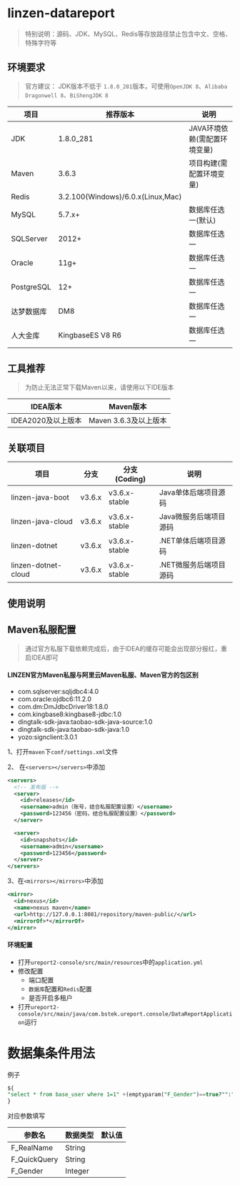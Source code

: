 # linzen-datareport

> 特别说明：源码、JDK、MySQL、Redis等存放路径禁止包含中文、空格、特殊字符等

## 环境要求

> 官方建议： JDK版本不低于 `1.8.0_281`版本，可使用`OpenJDK 8`、`Alibaba Dragonwell 8`、`BiShengJDK 8`

项目  | 推荐版本                              | 说明
-----|-----------------------------------| -------------
JDK  | 1.8.0_281            | JAVA环境依赖(需配置环境变量)
Maven  | 3.6.3                             | 项目构建(需配置环境变量)
Redis  | 3.2.100(Windows)/6.0.x(Linux,Mac) |
MySQL  | 5.7.x+                            | 数据库任选一(默认)
SQLServer  | 2012+                             | 数据库任选一
Oracle  | 11g+                              | 数据库任选一
PostgreSQL  | 12+                               | 数据库任选一
达梦数据库 | DM8                               | 数据库任选一
人大金库 | KingbaseES V8 R6                  | 数据库任选一

## 工具推荐
> 为防止无法正常下载Maven以来，请使用以下IDE版本

IDEA版本  | Maven版本
-----|-------- | 
IDEA2020及以上版本  | Maven 3.6.3及以上版本 |

## 关联项目

| 项目 | 分支 | 分支(Coding) | 说明 |
| --- | --- | --- | --- |
| linzen-java-boot | v3.6.x | v3.6.x-stable | Java单体后端项目源码 |
| linzen-java-cloud | v3.6.x | v3.6.x-stable | Java微服务后端项目源码 |
| linzen-dotnet | v3.6.x | v3.6.x-stable | .NET单体后端项目源码 |
| linzen-dotnet-cloud | v3.6.x | v3.6.x-stable | .NET微服务后端项目源码 |

## 使用说明

## Maven私服配置

> 通过官方私服下载依赖完成后，由于IDEA的缓存可能会出现部分报红，重启IDEA即可

#### LINZEN官方Maven私服与阿里云Maven私服、Maven官方的包区别

- com.sqlserver:sqljdbc4:4.0
- com.oracle:ojdbc6:11.2.0
- com.dm:DmJdbcDriver18:1.8.0
- com.kingbase8:kingbase8-jdbc:1.0
- dingtalk-sdk-java:taobao-sdk-java-source:1.0
- dingtalk-sdk-java:taobao-sdk-java:1.0
- yozo:signclient:3.0.1

1、打开`maven`下`conf/settings.xml`文件

2、 在`<servers></servers>`中添加

```xml
<servers>
  <!-- 发布版 -->
  <server>
    <id>releases</id>
    <username>admin（账号，结合私服配置设置）</username>
    <password>123456（密码，结合私服配置设置）</password>
  </server>

  <server>
    <id>snapshots</id>
    <username>admin</username>
    <password>123456</password>
  </server>
</servers>
```

3、在`<mirrors></mirrors>`中添加

```xml
<mirror>
  <id>nexus</id>
  <name>nexus maven</name>
  <url>http://127.0.0.1:8081/repository/maven-public/</url>
  <mirrorOf>*</mirrorOf>
</mirror>
```

#### 环境配置

- 打开`ureport2-console/src/main/resources`中的`application.yml`
- 修改配置
  - 端口配置
  - `数据库`配置和`Redis`配置
  - 是否开启多租户  
- 打开`ureport2-console/src/main/java/com.bstek.ureport.console/DataReportApplication`运行

# 数据集条件用法

例子

```sql
${
"select * from base_user where 1=1" +(emptyparam("F_Gender")==true?"":" and F_Gender=:F_Gender") +(emptyparam("F_RealName")==true?"":" and F_RealName like :F_RealName") +(emptyparam("F_QuickQuery")==true?"":" and F_QuickQuery like :F_QuickQuery")
}
```
对应参数填写

参数名  | 数据类型  | 默认值
-----|-------- | -------------
F_RealName  | String |
F_QuickQuery  | String |
F_Gender  | Integer |
